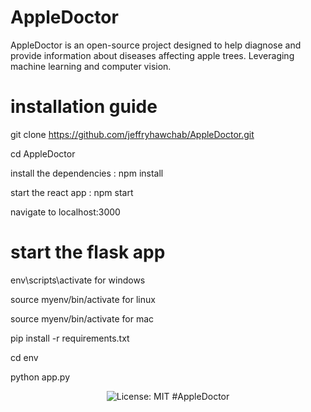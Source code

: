 
# AppleDoctor

AppleDoctor is an open-source project designed to help diagnose and provide information about diseases affecting apple trees. Leveraging machine learning and computer vision.

# installation guide

git clone https://github.com/jeffryhawchab/AppleDoctor.git

cd AppleDoctor

install the dependencies : npm install

start the react app : npm start

navigate to localhost:3000

# start the flask app

env\scripts\activate for windows

source myenv/bin/activate for linux 

source myenv/bin/activate for mac


pip install -r requirements.txt

cd env

python app.py 

<p align="center">
  <img src="https://img.shields.io/badge/License-MIT-yellow.svg" alt="License: MIT">
  #AppleDoctor
</p>

